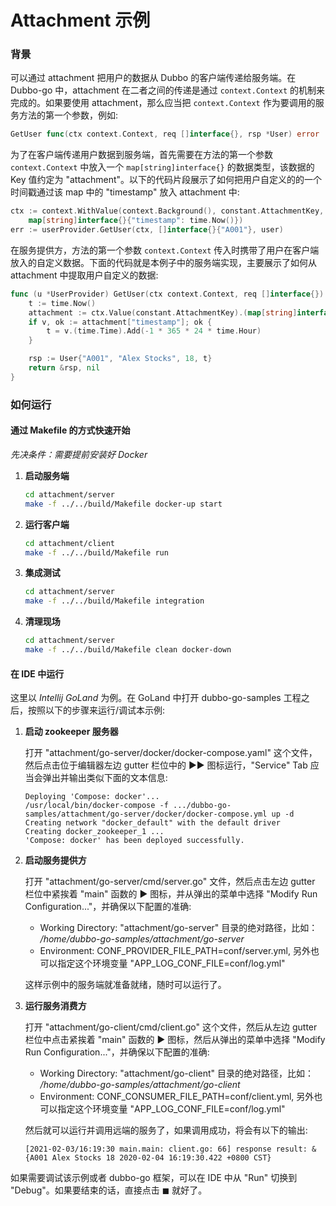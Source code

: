 # Attachment 示例

### 背景

可以通过 attachment 把用户的数据从 Dubbo 的客户端传递给服务端。在 Dubbo-go 中，attachment 在二者之间的传递是通过 `context.Context` 的机制来完成的。如果要使用 attachment，那么应当把 `context.Context` 作为要调用的服务方法的第一个参数，例如:

```go
GetUser func(ctx context.Context, req []interface{}, rsp *User) error
```

为了在客户端传递用户数据到服务端，首先需要在方法的第一个参数 `context.Context` 中放入一个 `map[string]interface{}` 的数据类型，该数据的 Key 值约定为 "attachment"。以下的代码片段展示了如何把用户自定义的的一个时间戳通过该 map 中的 "timestamp" 放入 attachment 中:

```go
ctx := context.WithValue(context.Background(), constant.AttachmentKey, 
	map[string]interface{}{"timestamp": time.Now()})
err := userProvider.GetUser(ctx, []interface{}{"A001"}, user)
```

在服务提供方，方法的第一个参数 `context.Context` 传入时携带了用户在客户端放入的自定义数据。下面的代码就是本例子中的服务端实现，主要展示了如何从 attachment 中提取用户自定义的数据:


```go
func (u *UserProvider) GetUser(ctx context.Context, req []interface{}) (*User, error) {
	t := time.Now()
	attachment := ctx.Value(constant.AttachmentKey).(map[string]interface{})
	if v, ok := attachment["timestamp"]; ok {
		t = v.(time.Time).Add(-1 * 365 * 24 * time.Hour)
	}

	rsp := User{"A001", "Alex Stocks", 18, t}
	return &rsp, nil
}
```

### 如何运行

#### 通过 Makefile 的方式快速开始

*先决条件：需要提前安装好 Docker*

1. **启动服务端**
    ```bash
    cd attachment/server
    make -f ../../build/Makefile docker-up start
    ```
2. **运行客户端**
    ```bash
   cd attachment/client
   make -f ../../build/Makefile run 
   ```
3. **集成测试**
   ```bash
   cd attachment/server
   make -f ../../build/Makefile integration
   ```
4. **清理现场**
   ```bash
   cd attachment/server
   make -f ../../build/Makefile clean docker-down
   ```

#### 在 IDE 中运行

这里以 *Intellij GoLand* 为例。在 GoLand 中打开 dubbo-go-samples 工程之后，按照以下的步骤来运行/调试本示例:

1. **启动 zookeeper 服务器**
   
   打开 "attachment/go-server/docker/docker-compose.yaml" 这个文件，然后点击位于编辑器左边 gutter 栏位中的 ▶︎▶︎ 图标运行，"Service" Tab 应当会弹出并输出类似下面的文本信息:
   ```
   Deploying 'Compose: docker'...
   /usr/local/bin/docker-compose -f .../dubbo-go-samples/attachment/go-server/docker/docker-compose.yml up -d
   Creating network "docker_default" with the default driver
   Creating docker_zookeeper_1 ...
   'Compose: docker' has been deployed successfully.
   ```
   
2. **启动服务提供方**

   打开 "attachment/go-server/cmd/server.go" 文件，然后点击左边 gutter 栏位中紧挨着 "main" 函数的 ▶︎ 图标，并从弹出的菜单中选择 "Modify Run Configuration..."，并确保以下配置的准确:
   * Working Directory: "attachment/go-server" 目录的绝对路径，比如： */home/dubbo-go-samples/attachment/go-server*
   * Environment: CONF_PROVIDER_FILE_PATH=conf/server.yml, 另外也可以指定这个环境变量 "APP_LOG_CONF_FILE=conf/log.yml"
   
   这样示例中的服务端就准备就绪，随时可以运行了。
     
3. **运行服务消费方**

   打开 "attachment/go-client/cmd/client.go" 这个文件，然后从左边 gutter 栏位中点击紧挨着 "main" 函数的 ▶︎ 图标，然后从弹出的菜单中选择 "Modify Run Configuration..."，并确保以下配置的准确:
   * Working Directory: "attachment/go-client" 目录的绝对路径，比如： */home/dubbo-go-samples/attachment/go-client*
   * Environment: CONF_CONSUMER_FILE_PATH=conf/client.yml, 另外也可以指定这个环境变量 "APP_LOG_CONF_FILE=conf/log.yml"
     
   然后就可以运行并调用远端的服务了，如果调用成功，将会有以下的输出:
   ```
   [2021-02-03/16:19:30 main.main: client.go: 66] response result: &{A001 Alex Stocks 18 2020-02-04 16:19:30.422 +0800 CST}
   ```

如果需要调试该示例或者 dubbo-go 框架，可以在 IDE 中从 "Run" 切换到 "Debug"。如果要结束的话，直接点击 ◼︎ 就好了。

